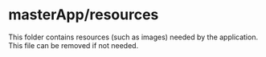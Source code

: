 # masterApp/resources

This folder contains resources (such as images) needed by the application. This file can
be removed if not needed.
